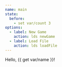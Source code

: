```yaml
---
name: main
state:
  before:
    - set var/count 3
options:
  - label: New Game
    action: lds newGame
  - label: Load File
    action: lds loadFile
---
```


Hello, {{ get var/name }}!
